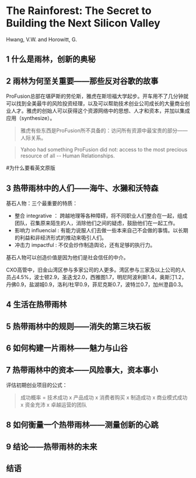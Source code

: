# The Rainforest: The Secret to Building the Next Silicon Valley

Hwang, V.W. and Horowitt, G.

## 1 什么是雨林，创新的奥秘

## 2 雨林为何至关重要——那些反对谷歌的故事

ProFusion总部在堪萨斯的劳伦斯，雅虎在斯坦福大学起步。开车用不了几分钟就可以找到全美最牛的风险投资经理，以及可以帮助技术创业公司成长的大量商业创业人才。雅虎的创始人可以获得这个资源网络中的思想、人才和资本，并加以集成应用（synthesize）。

> 雅虎有些东西是ProFusion所不具备的：访问所有资源中最宝贵的部分——人际关系。

> Yahoo had something ProFusion did not: access to the most precious resource of all -- Human Relationships.

\#为什么要看英文原版

## 3 热带雨林中的人们——海牛、水獭和沃特森

基石人物：三个最重要的特质：
- 整合 integrative ： 跨越地理等各种障碍，将不同职业人们整合在一起，组成团队，召集原来陌生的人，消除他们之间的疑虑，鼓励他们在一起工作。
- 影响力 influencial : 有能力说服人们去做一些本来自己不会做的事情。以长期的利益和非经济形式的推动来吸引人们。
- 冲击力 impactful : 不仅会炒作制造舆论，还有足够的执行力。

基石人物可以创造价值是因为他们是社会信任的中介。

CXO高管中，旧金山湾区参与多家公司的人更多。湾区参与三家及以上公司的人员占4.5%，波士顿2.9，圣迭戈2.0，西雅图1.7，明尼阿波利斯1.4，奥斯汀1.2，丹佛0.9，盐湖城0.9，洛利/杜罕0.9，菲尼克斯0.7，波特兰0.7，加州澄县0.3。

## 4 生活在热带雨林

## 5 热带雨林中的规则——消失的第三块石板

## 6 如何构建一片雨林——魅力与山谷

## 7 热带雨林中的资本——风险事大，资本事小

评估初期创业项目的公式：

> 成功概率 = 技术成功 x 产品成功 x 消费者购买 x 制造成功 x 商业模式成功 x 资金充沛 x 卓越运营的团队

## 8 如何衡量一个热带雨林——测量创新的心跳

## 9 结论——热带雨林的未来

## 结语